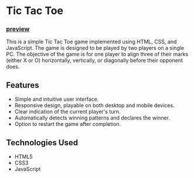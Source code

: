 # Tic Tac Toe 
### [preview](https://tic-tac-toe-sable-six.vercel.app/)

This is a simple Tic Tac Toe game implemented using HTML, CSS, and JavaScript. The game is designed to be played by two players on a single PC. The objective of the game is for one player to align three of their marks (either X or O) horizontally, vertically, or diagonally before their opponent does.

## Features

- Simple and intuitive user interface.
- Responsive design, playable on both desktop and mobile devices.
- Clear indication of the current player's turn.
- Automatically detects winning patterns and declares the winner.
- Option to restart the game after completion.

## Technologies Used

- HTML5
- CSS3
- JavaScript


